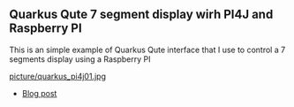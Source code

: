 ## Quarkus Qute 7 segment display wirh PI4J and Raspberry PI


This is an simple example of Quarkus Qute interface that I use to control a 7 segments display using a Raspberry PI

[picture/quarkus_pi4j01.jpg](picture/quarkus_pi4j01.jpg)

- [Blog post](http://www.igfasouza.com/blog/quarkus-qute-with-raspberry-pi/)

